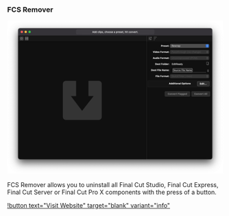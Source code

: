 ### FCS Remover

![](/static/ss-editready.png)

FCS Remover allows you to uninstall all Final Cut Studio, Final Cut Express, Final Cut Server or Final Cut Pro X components with the press of a button.

[!button text="Visit Website" target="blank" variant="info"](https://www.digitalrebellion.com/fcsremover/)

